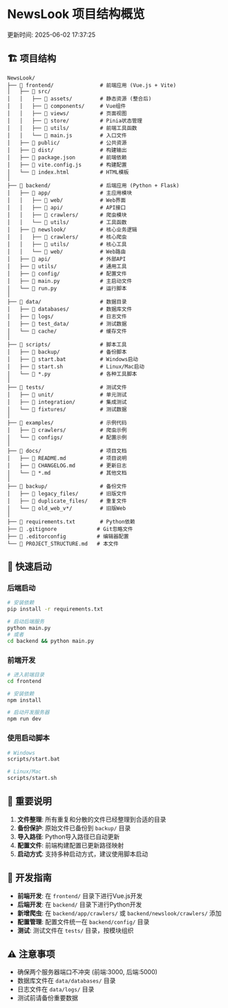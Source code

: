 # NewsLook 项目结构概览
更新时间: 2025-06-02 17:37:25

## 🏗️ 项目结构

```
NewsLook/
├── 📁 frontend/               # 前端应用 (Vue.js + Vite)
│   ├── 📁 src/
│   │   ├── 📁 assets/         # 静态资源 (整合后)
│   │   ├── 📁 components/     # Vue组件
│   │   ├── 📁 views/          # 页面视图
│   │   ├── 📁 store/          # Pinia状态管理
│   │   ├── 📁 utils/          # 前端工具函数
│   │   └── 📄 main.js         # 入口文件
│   ├── 📁 public/             # 公共资源
│   ├── 📁 dist/               # 构建输出
│   ├── 📄 package.json        # 前端依赖
│   ├── 📄 vite.config.js      # 构建配置
│   └── 📄 index.html          # HTML模板
│
├── 📁 backend/                # 后端应用 (Python + Flask)
│   ├── 📁 app/                # 主应用模块
│   │   ├── 📁 web/            # Web界面
│   │   ├── 📁 api/            # API接口
│   │   ├── 📁 crawlers/       # 爬虫模块
│   │   └── 📁 utils/          # 工具函数
│   ├── 📁 newslook/           # 核心业务逻辑
│   │   ├── 📁 crawlers/       # 核心爬虫
│   │   ├── 📁 utils/          # 核心工具
│   │   └── 📁 web/            # Web路由
│   ├── 📁 api/                # 外部API
│   ├── 📁 utils/              # 通用工具
│   ├── 📁 config/             # 配置文件
│   ├── 📄 main.py             # 主启动文件
│   └── 📄 run.py              # 运行脚本
│
├── 📁 data/                   # 数据目录
│   ├── 📁 databases/          # 数据库文件
│   ├── 📁 logs/               # 日志文件
│   ├── 📁 test_data/          # 测试数据
│   └── 📁 cache/              # 缓存文件
│
├── 📁 scripts/                # 脚本工具
│   ├── 📁 backup/             # 备份脚本
│   ├── 📄 start.bat           # Windows启动
│   ├── 📄 start.sh            # Linux/Mac启动
│   └── 📄 *.py                # 各种工具脚本
│
├── 📁 tests/                  # 测试文件
│   ├── 📁 unit/               # 单元测试
│   ├── 📁 integration/        # 集成测试
│   └── 📁 fixtures/           # 测试数据
│
├── 📁 examples/               # 示例代码
│   ├── 📁 crawlers/           # 爬虫示例
│   └── 📁 configs/            # 配置示例
│
├── 📁 docs/                   # 项目文档
│   ├── 📄 README.md           # 项目说明
│   ├── 📄 CHANGELOG.md        # 更新日志
│   └── 📄 *.md                # 其他文档
│
├── 📁 backup/                 # 备份文件
│   ├── 📁 legacy_files/       # 旧版文件
│   ├── 📁 duplicate_files/    # 重复文件
│   └── 📁 old_web_v*/         # 旧版Web
│
├── 📄 requirements.txt        # Python依赖
├── 📄 .gitignore             # Git忽略文件
├── 📄 .editorconfig          # 编辑器配置
└── 📄 PROJECT_STRUCTURE.md   # 本文件
```

## 🚀 快速启动

### 后端启动
```bash
# 安装依赖
pip install -r requirements.txt

# 启动后端服务
python main.py
# 或者
cd backend && python main.py
```

### 前端开发
```bash
# 进入前端目录
cd frontend

# 安装依赖
npm install

# 启动开发服务器
npm run dev
```

### 使用启动脚本
```bash
# Windows
scripts/start.bat

# Linux/Mac  
scripts/start.sh
```

## 📝 重要说明

1. **文件整理**: 所有重复和分散的文件已经整理到合适的目录
2. **备份保护**: 原始文件已备份到 `backup/` 目录
3. **导入路径**: Python导入路径已自动更新
4. **配置文件**: 前端构建配置已更新路径映射
5. **启动方式**: 支持多种启动方式，建议使用脚本启动

## 🔧 开发指南

- **前端开发**: 在 `frontend/` 目录下进行Vue.js开发
- **后端开发**: 在 `backend/` 目录下进行Python开发  
- **新增爬虫**: 在 `backend/app/crawlers/` 或 `backend/newslook/crawlers/` 添加
- **配置管理**: 配置文件统一在 `backend/config/` 目录
- **测试**: 测试文件在 `tests/` 目录，按模块组织

## ⚠️ 注意事项

- 确保两个服务器端口不冲突 (前端:3000, 后端:5000)
- 数据库文件在 `data/databases/` 目录
- 日志文件在 `data/logs/` 目录
- 测试前请备份重要数据
